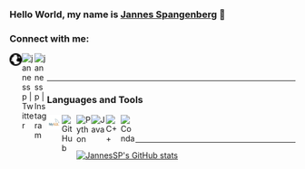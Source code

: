 ### Hello World, my name is [Jannes Spangenberg] 👋

### Connect with me:

[<img align="left" alt="jannessp.github.io" width="22px" src="https://raw.githubusercontent.com/iconic/open-iconic/master/svg/globe.svg" />][Jannes Spangenberg]
[<img align="left" alt="jannessp | Twitter" width="22px" src="https://cdn.jsdelivr.net/npm/simple-icons@v3/icons/twitter.svg" />][twitter]
[<img align="left" alt="jannessp | Instagram" width="22px" src="https://cdn.jsdelivr.net/npm/simple-icons@v3/icons/instagram.svg" />][instagram]

<br />
<br />

***

### Languages and Tools

<img align="left" alt="MySQL" width="26px" src="https://raw.githubusercontent.com/github/explore/80688e429a7d4ef2fca1e82350fe8e3517d3494d/topics/mysql/mysql.png"/>
<img align="left" alt="GitHub" width="26px" src="https://raw.githubusercontent.com/jmnote/z-icons/master/svg/github.svg" />
<img align="left" alt="Python" width="26px" src="https://raw.githubusercontent.com/jmnote/z-icons/master/svg/python.svg" />
<img align="left" alt="Java" width="26px" src="https://raw.githubusercontent.com/jmnote/z-icons/master/svg/java.svg" />
<img align="left" alt="C++" width="26px" src="https://raw.githubusercontent.com/jmnote/z-icons/master/svg/cpp.svg" />
<img align="left" alt="Conda" width="26px" src="https://raw.githubusercontent.com/jmnote/z-icons/master/svg/anaconda.svg" />

<br />
<br />

***

[![JannesSP's GitHub stats](https://github-readme-stats.vercel.app/api?username=JannesSP&theme=dark&count_private=true&show_icons=true)
](https://github.com/anuraghazra/github-readme-stats)

[Jannes Spangenberg]:https://jannessp.github.io
[twitter]:https://twitter.com/Ja_Spangenberg
[instagram]:https://instagram.com/jannes_sp
